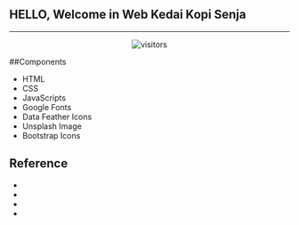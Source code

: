 <h2>HELLO, Welcome in Web Kedai Kopi Senja</h2>
<hr>
<p align="center"><img align="center" alt="visitors" src="https://gpvc.arturio.dev/akhmadazizmario"></p>

##Components
- HTML
- CSS
- JavaScripts
- Google Fonts
- Data Feather Icons
- Unsplash Image
- Bootstrap Icons


## Reference
- <a href="http://w3schools.com/" style="color:white;">w3schools</a>
- <a href="https://fonts.google.com/specimen/Poppins?query=popp" style="color:white;">Google Fonts</a>
- <a href="https://github.com/feathericons/feather#feather" style="color:white;">Icons Data Feather</a>
- <a href="https://unsplash.com/" style="color:white;">Unsplash</a>



